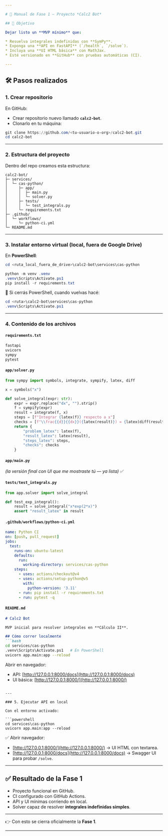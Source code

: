 ```yaml
---

# 📘 Manual de Fase 1 — Proyecto *Calc2 Bot*

## 🎯 Objetivo

Dejar listo un **MVP mínimo** que:

* Resuelva integrales indefinidas con **SymPy**.
* Exponga una **API en FastAPI** (`/health`, `/solve`).
* Incluya una **UI HTML básica** con MathJax.
* Esté versionado en **GitHub** con pruebas automáticas (CI).

---
```


## 🛠️ Pasos realizados

### 1. Crear repositorio

En GitHub:

* Crear repositorio nuevo llamado **`calc2-bot`**.
* Clonarlo en tu máquina:

```powershell
git clone https://github.com/<tu-usuario-o-org>/calc2-bot.git
cd calc2-bot
```

---

### 2. Estructura del proyecto

Dentro del repo creamos esta estructura:

```
calc2-bot/
├─ services/
│  └─ cas-python/
│     ├─ app/
│     │  ├─ main.py
│     │  └─ solver.py
│     ├─ tests/
│     │  └─ test_integrals.py
│     └─ requirements.txt
├─ .github/
│  └─ workflows/
│     └─ python-ci.yml
└─ README.md
```

---

### 3. Instalar entorno virtual (local, fuera de Google Drive)

En **PowerShell**:

```powershell
cd <ruta_local_fuera_de_drive>\calc2-bot\services\cas-python

python -m venv .venv
.venv\Scripts\Activate.ps1
pip install -r requirements.txt
```

📌 Si cerrás PowerShell, cuando vuelvas hacé:

```powershell
cd <ruta>\calc2-bot\services\cas-python
.venv\Scripts\Activate.ps1
```

---

### 4. Contenido de los archivos

#### `requirements.txt`

```txt
fastapi
uvicorn
sympy
pytest
```

#### `app/solver.py`

```python
from sympy import symbols, integrate, sympify, latex, diff

x = symbols("x")

def solve_integral(expr: str):
    expr = expr.replace("dx", "").strip()
    f = sympify(expr)
    result = integrate(f, x)
    steps = [f"Integrar {latex(f)} respecto a x"]
    checks = [f"\\frac{{d}}{{dx}}({latex(result)}) = {latex(diff(result, x))}"]
    return {
        "problem_latex": latex(f),
        "result_latex": latex(result),
        "steps_latex": steps,
        "checks": checks
    }
```

#### `app/main.py`

*(la versión final con UI que me mostraste tú — ya lista)* ✅

#### `tests/test_integrals.py`

```python
from app.solver import solve_integral

def test_exp_integral():
    result = solve_integral("x*exp(2*x)")
    assert "result_latex" in result
```

#### `.github/workflows/python-ci.yml`

```yaml
name: Python CI
on: [push, pull_request]
jobs:
  test:
    runs-on: ubuntu-latest
    defaults:
      run:
        working-directory: services/cas-python
    steps:
      - uses: actions/checkout@v4
      - uses: actions/setup-python@v5
        with:
          python-version: '3.11'
      - run: pip install -r requirements.txt
      - run: pytest -q
```

#### `README.md`

````markdown
# Calc2 Bot

MVP inicial para resolver integrales en **Cálculo II**.

## Cómo correr localmente
```bash
cd services/cas-python
.venv\Scripts\Activate.ps1   # En PowerShell
uvicorn app.main:app --reload
````

Abrir en navegador:

* API: [http://127.0.0.1:8000/docs](http://127.0.0.1:8000/docs)
* UI básica: [http://127.0.0.1:8000/](http://127.0.0.1:8000/)

````

---

### 5. Ejecutar API en local  

Con el entorno activado:  

```powershell
cd services\cas-python
uvicorn app.main:app --reload
````

✅ Abrir navegador:

* [http://127.0.0.1:8000/](http://127.0.0.1:8000/) → UI HTML con textarea.
* [http://127.0.0.1:8000/docs](http://127.0.0.1:8000/docs) → Swagger UI para probar `/solve`.

---

## ✅ Resultado de la Fase 1

* Proyecto funcional en GitHub.
* CI configurado con GitHub Actions.
* API y UI mínimas corriendo en local.
* Solver capaz de resolver **integrales indefinidas simples**.

---

👉 Con esto se cierra oficialmente la **Fase 1**.

---
